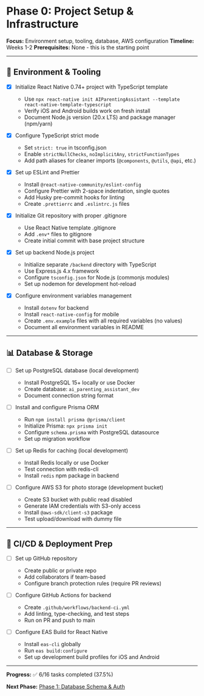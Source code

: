 # Phase 0: Project Setup & Infrastructure

**Focus:** Environment setup, tooling, database, AWS configuration
**Timeline:** Weeks 1-2
**Prerequisites:** None - this is the starting point

---

## 🎯 Environment & Tooling

- [x] Initialize React Native 0.74+ project with TypeScript template
  - Use `npx react-native init AIParentingAssistant --template react-native-template-typescript`
  - Verify iOS and Android builds work on fresh install
  - Document Node.js version (20.x LTS) and package manager (npm/yarn)

- [x] Configure TypeScript strict mode
  - Set `strict: true` in tsconfig.json
  - Enable `strictNullChecks`, `noImplicitAny`, `strictFunctionTypes`
  - Add path aliases for cleaner imports (`@components`, `@utils`, `@api`, etc.)

- [x] Set up ESLint and Prettier
  - Install `@react-native-community/eslint-config`
  - Configure Prettier with 2-space indentation, single quotes
  - Add Husky pre-commit hooks for linting
  - Create `.prettierrc` and `.eslintrc.js` files

- [x] Initialize Git repository with proper .gitignore
  - Use React Native template .gitignore
  - Add `.env*` files to gitignore
  - Create initial commit with base project structure

- [x] Set up backend Node.js project
  - Initialize separate `/backend` directory with TypeScript
  - Use Express.js 4.x framework
  - Configure `tsconfig.json` for Node.js (commonjs modules)
  - Set up nodemon for development hot-reload

- [x] Configure environment variables management
  - Install `dotenv` for backend
  - Install `react-native-config` for mobile
  - Create `.env.example` files with all required variables (no values)
  - Document all environment variables in README

---

## 📊 Database & Storage

- [ ] Set up PostgreSQL database (local development)
  - Install PostgreSQL 15+ locally or use Docker
  - Create database: `ai_parenting_assistant_dev`
  - Document connection string format

- [ ] Install and configure Prisma ORM
  - Run `npm install prisma @prisma/client`
  - Initialize Prisma: `npx prisma init`
  - Configure `schema.prisma` with PostgreSQL datasource
  - Set up migration workflow

- [ ] Set up Redis for caching (local development)
  - Install Redis locally or use Docker
  - Test connection with redis-cli
  - Install `redis` npm package in backend

- [ ] Configure AWS S3 for photo storage (development bucket)
  - Create S3 bucket with public read disabled
  - Generate IAM credentials with S3-only access
  - Install `@aws-sdk/client-s3` package
  - Test upload/download with dummy file

---

## 🚀 CI/CD & Deployment Prep

- [ ] Set up GitHub repository
  - Create public or private repo
  - Add collaborators if team-based
  - Configure branch protection rules (require PR reviews)

- [ ] Configure GitHub Actions for backend
  - Create `.github/workflows/backend-ci.yml`
  - Add linting, type-checking, and test steps
  - Run on PR and push to main

- [ ] Configure EAS Build for React Native
  - Install `eas-cli` globally
  - Run `eas build:configure`
  - Set up development build profiles for iOS and Android

---

**Progress:** ✅ 6/16 tasks completed (37.5%)

**Next Phase:** [Phase 1: Database Schema & Auth](todo-phase-1-database-auth.md)
